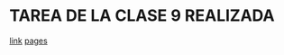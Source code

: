 # TAREA DE LA CLASE 9 REALIZADA
[link](https://www.tycsports.com/estados-unidos/nba/divertida-reaparicion-gregg-popovich-junto-manu-ginobili-ahora-soy-jefe-id655369.html)
[pages](tareaClase9.html)
